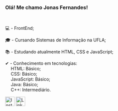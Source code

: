 ### Olá! Me chamo Jonas Fernandes!
<br/>
<div>
  <p>💻 - FrontEnd;<br/></p>
  <p>🎓 - Cursando Sistemas de Informação na UFLA;<br/></p>
  <p>📚 - Estudando atualmente HTML, CSS e JavaScript;<br/></p>
</div>

<div>
    <p>
      ✔ - Conhecimento em tecnologias:<br/>
      &emsp; HTML: Básico;<br/>
      &emsp; CSS: Básico;<br/>
      &emsp; JavaScript: Básico;<br/>
      &emsp; Java: Básico;<br/>
      &emsp; C++: Intermediário.<br/>
    </p>  
</div>

<div>
  <a href = "https://www.instagram.com/jonasfers"><img width = "30px" src = "https://cdn.icon-icons.com/icons2/1584/PNG/512/3721672-instagram_108066.png" alt = "Instagram"/></a>
  <a href = "https://www.linkedin.com/in/jonas-fernandes-5b4681260/"><img width = "30px" src = "https://cdn.icon-icons.com/icons2/1584/PNG/512/3721674-linkedin_108053.png" alt = "LinkedIn"/></a>
</div>
